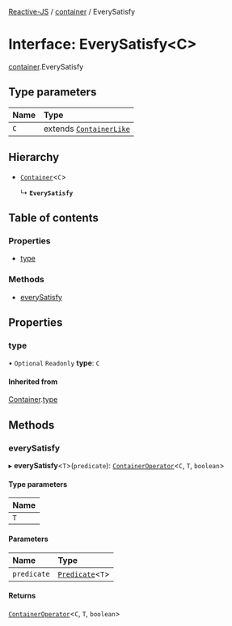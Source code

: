 [Reactive-JS](../README.md) / [container](../modules/container.md) / EverySatisfy

# Interface: EverySatisfy<C\>

[container](../modules/container.md).EverySatisfy

## Type parameters

| Name | Type |
| :------ | :------ |
| `C` | extends [`ContainerLike`](container.ContainerLike.md) |

## Hierarchy

- [`Container`](container.Container.md)<`C`\>

  ↳ **`EverySatisfy`**

## Table of contents

### Properties

- [type](container.EverySatisfy.md#type)

### Methods

- [everySatisfy](container.EverySatisfy.md#everysatisfy)

## Properties

### type

• `Optional` `Readonly` **type**: `C`

#### Inherited from

[Container](container.Container.md).[type](container.Container.md#type)

## Methods

### everySatisfy

▸ **everySatisfy**<`T`\>(`predicate`): [`ContainerOperator`](../modules/container.md#containeroperator)<`C`, `T`, `boolean`\>

#### Type parameters

| Name |
| :------ |
| `T` |

#### Parameters

| Name | Type |
| :------ | :------ |
| `predicate` | [`Predicate`](../modules/functions.md#predicate)<`T`\> |

#### Returns

[`ContainerOperator`](../modules/container.md#containeroperator)<`C`, `T`, `boolean`\>
